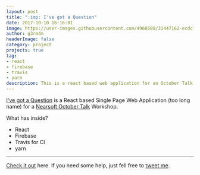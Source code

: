 ```yaml
---
layout: post
title: ":imp: I've got a Question"
date: 2017-10-10 16:16:01 
image: https://user-images.githubusercontent.com/4968580/31447162-ecdc7e82-ae66-11e7-87e8-326b8a824fc7.png
author: g3rm4n
headerImage: false
category: project
projects: true
tag:
- react
- firebase
- travis
- yarn
description: This is a react based web application for an October Talk Workshop.
---
```


[I've got a Question](https://igq.g3rm4n.xyz) is a React based Single Page Web Application (too long name) for a [Nearsoft October Talk](https://www.eventbrite.com/e/october-talks-2017-tickets-38736825889) Workshop.

What has inside?

- React
- Firebase
- Travis for CI
- yarn


---
[Check it out](https://github.com/ImaMonsta/bawdy-rebels) here.
If you need some help, just fell free to [tweet me](https://twitter.com/1m_g3rm4n).

